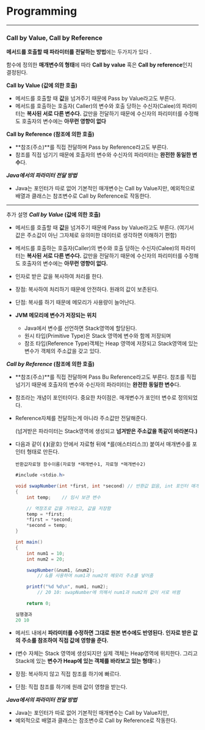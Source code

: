 # Programming

---
### Call by Value, Call by Reference

**메서드를 호출할 때 파라미터를 전달하는 방법**에는 두가지가 있다 .

함수에 정의한 **매개변수의 형태**에 따라 **Call by value** 혹은 **Call by reference**인지 결정된다.

**Call by Value (값에 의한 호출)**

- 메서드를 호출할 때 **값**을 넘겨주기 때문에 Pass by Value라고도 부른다.
- 메서드를 호출하는 호출자( Caller)의 변수와 호출 당하는 수신자(Calee)의 파라미터는 **복사된 서로 다른 변수다.**
  값만을 전달하기 때문에 수신자의 파리미터를 수정해도 호출자의 변수에는 **아무런 영향이 없다**

**Call by Reference (참조에 의한 호출)**

- **참조(주소)**를 직접 전달하며 Pass by Reference라고도 부른다.
- 참조를 직접 넘기기 때문에 호출자의 변수와 수신자의 파라미터는 **완전한 동일한 변수**다.

***Java에서의 파라미터 전달 방법***

- Java는 포인터가 따로 없어 기본적인 매개변수는  Call by Value지만,
  예외적으로 배열과 클래스는 참조변수로 Call by Reference로 작동한다.

---
추가 설명
***Call by Value* (값에 의한 호출)**

- 메서드를 호출할 때 **값**을 넘겨주기 때문에 Pass by Value라고도 부른다. (여기서 값은 주소값이 아닌 그자체로 유의미한 데이터로 생각하면 이해하기 편함)
- 메서드를 호출하는 호출자(Caller)의 변수와 호출 당하는 수신자(Calee)의 파라미터는 **복사된 서로 다른 변수다.**
  값만을 전달하기 때문에 수신자의 파리미터를 수정해도 호출자의 변수에는 **아무런 영향이 없다.**
- 인자로 받은 값을 복사하여 처리를 한다.
- 장점: 복사하여 처리하기 때문에 안전하다. 원래의 값이 보존된다.
- 단점: 복사를 하기 때문에 메모리가 사용량이 늘어난다.

- **JVM 메모리에 변수가 저장되는 위치**
  - Java에서 변수를 선언하면 Stack영역에 할당된다.
  - 원시 타입(Primitive Type)은 Stack 영역에 변수와 함께 저장되며
  - 참조 타입(Reference Type)객체는 Heap 영역에 저장되고 Stack영역에 있는 변수가 객체의 주소값을 갖고 있다.

***Call by Reference* (참조에 의한 호출)**

- **참조(주소)**를 직접 전달하며 Pass Bu Reference라고도 부른다. 참조를 직접 넘기기 때문에 호출자의 변수와 수신자의 파라미터는 **완전한 동일한 변수**다.
- 참조라는 개념이 포인터이다. 중요한 차이점은. 매개변수가 포인터 변수로 정의되었다.
- Reference자체를 전달하는게  아니라 주소값만 전달해준다.

  (넘겨받은 파라미터는 Stack영역에 생성되고 **넘겨받은 주소값을 똑같이 바라본다.)**


- 다음과 같이 **( )**(괄호) 안에서 자료형 뒤에 *를(애스터리스크) 붙여서 매개변수를 포인터 형태로 만든다.

  `반환값자료형 함수이름(자료형 *매개변수1, 자료형 *매개변수2)`

    ```java
    #include <stdio.h>
    
    void swapNumber(int *first, int *second) // 반환값 없음, int 포인터 매개변수 두 개 지정
    {
        int temp;    // 임시 보관 변수
    
        // 역참조로 값을 가져오고, 값을 저장함
        temp = *first;
        *first = *second;
        *second = temp;
    }
    
    int main()
    {
        int num1 = 10;
        int num2 = 20;
    
        swapNumber(&num1, &num2);        
    		// &를 사용하여 num1과 num2의 메모리 주소를 넣어줌
    
        printf("%d %d\n", num1, num2);   
    		// 20 10: swapNumber에 의해서 num1과 num2의 값이 서로 바뀜
    
        return 0;
    
    실행결과
    20 10
    ```

- 메서드 내에서 **파라미터를 수정하면 그대로 원본 변수에도 반영된다.**
  **인자로 받은 값의 주소를 참조하여 직접 값에 영향을 준다.**
- (변수 자체는 Stack 영역에 생성되지만 실제 객체는 Heap영역에 위치한다.
  그리고 Stack에 있는 **변수가 Heap에 있는 객체를 바라보고 있는 형태**다.)
- 장점: 복사하지 않고 직접 참조를 하기에 빠르다.
- 단점: 직접 참조를 하기에 원래 값이 영향을 받는다.

***Java에서의 파라미터 전달 방법***

- Java는 포인터가 따로 없어 기본적인 매개변수는  Call by Value지만,
- 예외적으로 배열과 클래스는 참조변수로 Call by Reference로 작동한다.